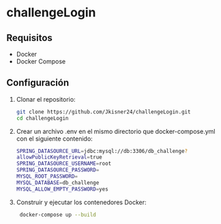 # challengeLogin

## Requisitos

- Docker
- Docker Compose

## Configuración

1. Clonar el repositorio:

   ```sh
   git clone https://github.com/Jkisner24/challengeLogin.git
   cd challengeLogin


2. Crear un archivo .env en el mismo directorio que docker-compose.yml con el siguiente contenido:
   ```sh
   SPRING_DATASOURCE_URL=jdbc:mysql://db:3306/db_challenge? 
   allowPublicKeyRetrieval=true
   SPRING_DATASOURCE_USERNAME=root
   SPRING_DATASOURCE_PASSWORD=
   MYSQL_ROOT_PASSWORD=
   MYSQL_DATABASE=db_challenge
   MYSQL_ALLOW_EMPTY_PASSWORD=yes

3. Construir y ejecutar los contenedores Docker:
   ```sh
    docker-compose up --build
